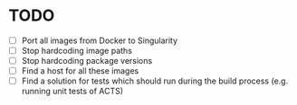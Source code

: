 # TODO

- [ ] Port all images from Docker to Singularity
- [ ] Stop hardcoding image paths
- [ ] Stop hardcoding package versions
- [ ] Find a host for all these images
- [ ] Find a solution for tests which should run during the build process
      (e.g. running unit tests of ACTS)